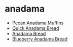 # anadama

 * [Pecan Anadama Muffins](../../index/p/pecan-anadama-muffins-10890.json)
 * [Quick Anadama Bread](../../index/q/quick-anadama-bread-2702.json)
 * [Anadama Bread](../../index/a/anadama-bread.json)
 * [Blueberry Anadama Bread](../../index/b/blueberry-anadama-bread.json)
